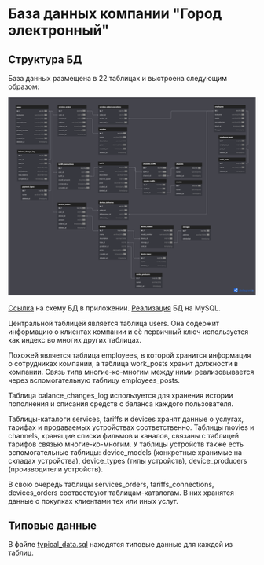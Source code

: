 # База данных компании "Город электронный"

## Структура БД

База данных размещена в 22 таблицах и выстроена следующим образом:

![Схема](images/schema.png)

[Ссылка][schema] на схему БД в приложении. [Реализация](dumps/cuty_electricity.sql) БД на MySQL.

Центральной таблицей является таблица users. Она содержит информацию о клиентах компании и её первичный ключ используется как индекс во многих других таблицах.

Похожей является таблица employees, в которой хранится информация о сотрудниках компании, а таблица work_posts хранит должности в компании. Связь типа многие-ко-многим между ними реализовывается через вспомогательную таблицу employees_posts.

Таблица balance_changes_log используется для хранения истории пополнения и списания средств с баланса каждого пользователя.

Таблицы-каталоги services, tariffs и devices хранят данные о услугах, тарифах и продаваемых устройствах соответственно. Таблицы movies и channels, хранящие списки фильмов и каналов, связаны с таблицей тарифов связью многие-ко-многим. У таблицы устройств также есть вспомогательные таблицы: device_models (конкретные хранимые на складах устройства), device_types (типы устройств), device_producers (производители устройств).

В свою очередь таблицы services_orders, tariffs_connections, devices_orders соотвествуют таблицам-каталогам. В них хранятся данные о покупках клиентами тех или иных услуг.

## Типовые данные

В файле [typical_data.sql](dumps/typical_data.sql) находятся типовые данные для каждой из таблиц. 


[schema]: https://www.dbdiagram.io/d/Gorod-elektronnyj-665ac6ecb65d9338793b1721
